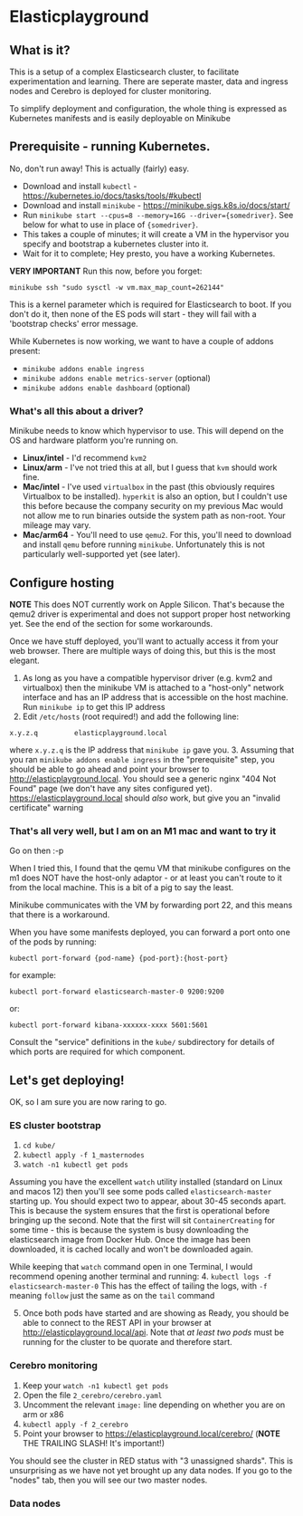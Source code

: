 # Elasticplayground

## What is it?

This is a setup of a complex Elasticsearch cluster, to facilitate experimentation and learning.  There are seperate
master, data and ingress nodes and Cerebro is deployed for cluster monitoring.

To simplify deployment and configuration, the whole thing is expressed as Kubernetes manifests and is easily deployable on Minikube

## Prerequisite - running Kubernetes.

No, don't run away!  This is actually (fairly) easy.

- Download and install `kubectl` - https://kubernetes.io/docs/tasks/tools/#kubectl
- Download and install `minikube` - https://minikube.sigs.k8s.io/docs/start/
- Run `minikube start --cpus=8 --memory=16G --driver={somedriver}`.  See below for what to use in place of `{somedriver}`.
- This takes a couple of minutes; it will create a VM in the hypervisor you specify and bootstrap a kubernetes cluster into it.
- Wait for it to complete; Hey presto, you have a working Kubernetes.

**VERY IMPORTANT** Run this now, before you forget:
```
minikube ssh "sudo sysctl -w vm.max_map_count=262144"
```
This is a kernel parameter which is required for Elasticsearch to boot. If you don't do it, then none of the ES pods will
start - they will fail with a 'bootstrap checks' error message.

While Kubernetes is now working, we want to have a couple of addons present:
- `minikube addons enable ingress`
- `minikube addons enable metrics-server` (optional)
- `minikube addons enable dashboard` (optional)

### What's all this about a driver?

Minikube needs to know which hypervisor to use.  This will depend on the OS and hardware platform you're running on.

- **Linux/intel** - I'd recommend `kvm2`
- **Linux/arm** - I've not tried this at all, but I guess that `kvm` should work fine.
- **Mac/intel** - I've used `virtualbox` in the past (this obviously requires Virtualbox to be installed).
`hyperkit` is also an option, but I couldn't use this before because the company security on my previous Mac
would not allow me to run binaries outside the system path as non-root.  Your mileage may vary.
- **Mac/arm64** - You'll need to use `qemu2`. For this, you'll need to download and install `qemu` before running `minikube`.
Unfortunately this is not particularly well-supported yet (see later).

## Configure hosting

**NOTE** This does NOT currently work on Apple Silicon.  That's because the qemu2 driver is experimental and does not support
proper host networking yet.  See the end of the section for some workarounds.

Once we have stuff deployed, you'll want to actually access it from your web browser.  There are multiple ways of doing this,
but this is the most elegant.

1. As long as you have a compatible hypervisor driver (e.g. kvm2 and virtualbox) then the minikube VM is attached to a
"host-only" network interface and has an IP address that is accessible on the host machine.  Run `minikube ip` to get
this IP address
2. Edit `/etc/hosts` (root required!) and add the following line:
```
x.y.z.q         elasticplayground.local
```
where `x.y.z.q` is the IP address that `minikube ip` gave you.
3. Assuming that you ran `minikube addons enable ingress` in the "prerequisite" step, you should be able to go ahead
and point your browser to http://elasticplayground.local.  You should see a generic nginx "404 Not Found" page (we don't have
any sites configured yet).  https://elasticplayground.local should _also_ work, but give you an "invalid certificate" warning

### That's all very well, but I am on an M1 mac and want to try it

Go on then :-p

When I tried this, I found that the qemu VM that minikube configures on the m1 does NOT have the host-only adaptor - 
or at least you can't route to it from the local machine.  This is a bit of a pig to say the least.

Minikube communicates with the VM by forwarding port 22, and this means that there is a workaround.

When you have some manifests deployed, you can forward a port onto one of the pods by running:

```
kubectl port-forward {pod-name} {pod-port}:{host-port}
```

for example:

```
kubectl port-forward elasticsearch-master-0 9200:9200
```

or:

```
kubectl port-forward kibana-xxxxxx-xxxx 5601:5601
```

Consult the "service" definitions in the `kube/` subdirectory for details of which ports are required for which component.

## Let's get deploying!

OK, so I am sure you are now raring to go.

### ES cluster bootstrap

1. `cd kube/`
2. `kubectl apply -f 1_masternodes`
3. `watch -n1 kubectl get pods`

Assuming you have the excellent `watch` utility installed (standard on Linux and macos 12) then you'll see some pods called
`elasticsearch-master` starting up.  You should expect two to appear, about 30-45 seconds apart.  This is because the system
ensures that the first is operational before bringing up the second.
Note that the first will sit `ContainerCreating` for some time - this is because the system is busy downloading the elasticsearch image
from Docker Hub.  Once the image has been downloaded, it is cached locally and won't be downloaded again.

While keeping that `watch` command open in one Terminal, I would recommend opening another terminal and running:
4. `kubectl logs -f elasticsearch-master-0`
This has the effect of tailing the logs, with `-f` meaning `follow` just the same as on the `tail` command

5. Once both pods have started and are showing as Ready, you should be able to connect to the REST API in your browser
at http://elasticplayground.local/api.  Note that _at least two pods_ must be running for the cluster to be quorate and
therefore start.

### Cerebro monitoring

1. Keep your `watch -n1 kubectl get pods` 
2. Open the file `2_cerebro/cerebro.yaml`
3. Uncomment the relevant `image:` line depending on whether you are on arm or x86
4. `kubectl apply -f 2_cerebro`
5. Point your browser to https://elasticplayground.local/cerebro/ (**NOTE** THE TRAILING SLASH! It's important!)

You should see the cluster in RED status with "3 unassigned shards".  This is unsurprising as we have not yet brought up
any data nodes.  If you go to the "nodes" tab, then you will see our two master nodes.

### Data nodes